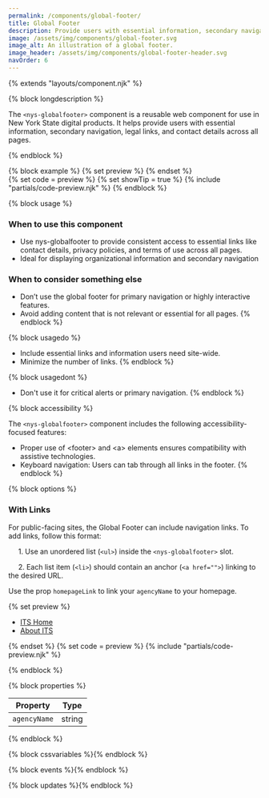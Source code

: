 ```yaml
---
permalink: /components/global-footer/
title: Global Footer
description: Provide users with essential information, secondary navigation, legal links, and contact details across all pages.
image: /assets/img/components/global-footer.svg
image_alt: An illustration of a global footer.
image_header: /assets/img/components/global-footer-header.svg
navOrder: 6
---
```


{% extends "layouts/component.njk" %}

{% block longdescription %}

The <code class="language-js">&lt;nys-globalfooter&gt;</code> component is a reusable web component for use in New York State digital products. It helps provide users with essential information, secondary navigation, legal links, and contact details across all pages.


{% endblock %}

{% block example %}
  {% set preview %}<nys-globalfooter agencyName="Office of Information Technology Services">
</nys-globalfooter>{% endset %}  
  {% set code = preview %}
  {% set showTip = true %}
  {% include "partials/code-preview.njk" %}
{% endblock %}

{% block usage %}

### When to use this component
 - Use nys-globalfooter to provide consistent access to essential links like contact details, privacy policies, and terms of use across all pages.
 - Ideal for displaying organizational information and secondary navigation
 ### When to consider something else
 - Don’t use the global footer for primary navigation or highly interactive features.
 - Avoid adding content that is not relevant or essential for all pages.
{% endblock %}

{% block usagedo %}

 - Include essential links and information users need site-wide.
 - Minimize the number of links.
{% endblock %}

{% block usagedont %}

  - Don't use it for critical alerts or primary navigation.
{% endblock %}

{% block accessibility %}

The <code class="language-js">&lt;nys-globalfooter&gt;</code> component includes the following accessibility-focused features:

 - Proper use of &lt;footer&gt; and &lt;a&gt; elements ensures compatibility with assistive technologies.
 - Keyboard navigation: Users can tab through all links in the footer.
{% endblock %}

{% block options %}

### With Links
For public-facing sites, the Global Footer can include navigation links. To add links, follow this format:

&nbsp;&nbsp;&nbsp;&nbsp;&nbsp;1. Use an unordered list (`<ul>`) inside the <code class="language-js">&lt;nys-globalfooter&gt;</code> slot. 

&nbsp;&nbsp;&nbsp;&nbsp;&nbsp;2. Each list item (`<li>`) should contain an anchor (`<a href="">`) linking to the desired URL.

Use the prop <code class="language-js">homepageLink</code> to link your <code class="language-js">agencyName</code> to your homepage.

  {% set preview %}<nys-globalfooter agencyName="Office of Information Technology Services" homepageLink="https://ny.gov">
  <ul>
    <li><a href="https://its.ny.gov">ITS Home</a></li>
    <li><a href="https://its.ny.gov/about">About ITS</a></li>
  </ul>
</nys-globalfooter>{% endset %}
  {% set code = preview %}
  {% include "partials/code-preview.njk" %}

{% endblock %}

{% block properties %}

<table>
  <thead>
    <tr>
      <th>Property</th>
      <th>Type</th>
    </tr>
  </thead>
  <tbody>
    <tr>
      <td><code>agencyName</code></td>
      <td>string</td>
    </tr>
  </tbody>
</table>

{% endblock %}

{% block cssvariables %}{% endblock %}

{% block events %}{% endblock %}

{% block updates %}{% endblock %}
